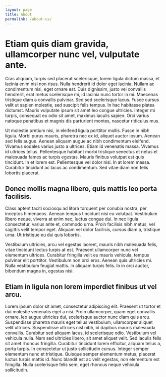 ```yaml
---
layout: page
title: About
permalink: /about-us/
---
```


# Etiam quis diam gravida, ullamcorper nunc vel, vulputate ante.

Cras aliquam, turpis sed placerat scelerisque, lorem ligula dictum massa, et lacinia enim nisi non risus. Nulla hendrerit id dolor eget lacinia. Nullam ac condimentum nisi, eget ornare est. Duis dignissim, justo vel convallis hendrerit, erat metus scelerisque mi, id lacinia nunc tortor in mi. Maecenas tristique diam a convallis pulvinar. Sed sed scelerisque lacus. Fusce cursus velit ut sapien molestie, sed suscipit felis tempus. In hac habitasse platea dictumst. Mauris vulputate ipsum sit amet leo congue ultricies. Integer mi turpis, consequat eu odio sit amet, maximus iaculis sapien. Orci varius natoque penatibus et magnis dis parturient montes, nascetur ridiculus mus.

Ut molestie pretium nisi, in eleifend ligula porttitor mollis. Fusce in nibh ligula. Morbi purus mauris, pharetra nec ex id, aliquet auctor ipsum. Aenean sed felis augue. Aenean aliquam augue ac nibh condimentum eleifend. Vivamus sodales varius justo a ultrices. Etiam id venenatis massa. Vivamus id ultrices tellus. Pellentesque habitant morbi tristique senectus et netus et malesuada fames ac turpis egestas. Mauris finibus volutpat est quis tincidunt. In et lorem est. Pellentesque vel dolor nisi. In at lorem massa. Curabitur tincidunt ac lacus ac condimentum. Sed vitae diam non felis lobortis placerat.

## Donec mollis magna libero, quis mattis leo porta facilisis.

Class aptent taciti sociosqu ad litora torquent per conubia nostra, per inceptos himenaeos. Aenean tempus tincidunt nisi eu volutpat. Vestibulum libero neque, viverra at enim nec, luctus congue dui. In nec ligula consectetur, varius ante et, commodo urna. Proin facilisis nibh metus, vel sagittis velit tempor eget. Aliquam vel dolor facilisis, cursus diam a, tristique urna. Ut tristique eu dui quis lobortis.

Vestibulum ultricies, arcu vel egestas laoreet, mauris nibh malesuada felis, vitae tincidunt lectus turpis at est. Praesent ullamcorper nunc vel elementum ultrices. Curabitur fringilla velit eu mauris vehicula, tempus pulvinar elit porttitor. Vestibulum non orci eros. Aenean quis ultricies mi. Nulla vestibulum feugiat mattis. In aliquam turpis felis. In in orci auctor, bibendum magna in, egestas nisi. 

## Etiam in ligula non lorem imperdiet finibus ut vel arcu.

Lorem ipsum dolor sit amet, consectetur adipiscing elit. Praesent ut tortor et dui molestie venenatis eget a nisi. Proin ullamcorper, quam eget convallis ornare, leo augue ultricies dui, scelerisque auctor nunc diam quis arcu. Suspendisse pharetra mauris eget tellus vestibulum, ullamcorper aliquet velit ultrices. Suspendisse ultrices nisl nibh, id dapibus mauris malesuada convallis. Curabitur sed aliquam lacus, id scelerisque odio. Vestibulum vel vehicula nulla. Nam sed ultricies libero, sit amet aliquet velit. Sed iaculis felis sit amet rhoncus fringilla. Curabitur tincidunt lorem efficitur, aliquam tellus a, porta turpis. In consectetur ut justo sollicitudin cursus. Integer semper elementum nunc et tristique. Quisque semper elementum metus, placerat luctus turpis mattis id. Nunc blandit est ac velit egestas, non elementum est fringilla. Nulla scelerisque felis sem, eget rhoncus neque vehicula sollicitudin.


